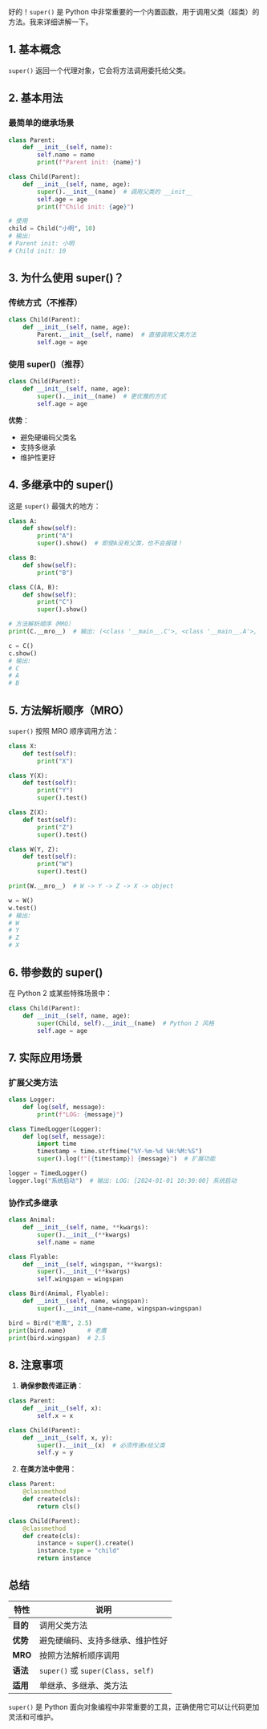 好的！`super()` 是 Python 中非常重要的一个内置函数，用于调用父类（超类）的方法。我来详细讲解一下。

## 1. 基本概念

`super()` 返回一个代理对象，它会将方法调用委托给父类。

## 2. 基本用法

### 最简单的继承场景

```python
class Parent:
    def __init__(self, name):
        self.name = name
        print(f"Parent init: {name}")

class Child(Parent):
    def __init__(self, name, age):
        super().__init__(name)  # 调用父类的 __init__
        self.age = age
        print(f"Child init: {age}")

# 使用
child = Child("小明", 10)
# 输出:
# Parent init: 小明
# Child init: 10
```

## 3. 为什么使用 super()？

### 传统方式（不推荐）
```python
class Child(Parent):
    def __init__(self, name, age):
        Parent.__init__(self, name)  # 直接调用父类方法
        self.age = age
```

### 使用 super()（推荐）
```python
class Child(Parent):
    def __init__(self, name, age):
        super().__init__(name)  # 更优雅的方式
        self.age = age
```

**优势**：
- 避免硬编码父类名
- 支持多继承
- 维护性更好

## 4. 多继承中的 super()

这是 `super()` 最强大的地方：

```python
class A:
    def show(self):
        print("A")
        super().show()  # 即使A没有父类，也不会报错！

class B:
    def show(self):
        print("B")

class C(A, B):
    def show(self):
        print("C")
        super().show()

# 方法解析顺序（MRO）
print(C.__mro__)  # 输出: (<class '__main__.C'>, <class '__main__.A'>, <class '__main__.B'>, <class 'object'>)

c = C()
c.show()
# 输出:
# C
# A
# B
```

## 5. 方法解析顺序（MRO）

`super()` 按照 MRO 顺序调用方法：

```python
class X:
    def test(self):
        print("X")

class Y(X):
    def test(self):
        print("Y")
        super().test()

class Z(X):
    def test(self):
        print("Z")
        super().test()

class W(Y, Z):
    def test(self):
        print("W")
        super().test()

print(W.__mro__)  # W -> Y -> Z -> X -> object

w = W()
w.test()
# 输出:
# W
# Y
# Z
# X
```

## 6. 带参数的 super()

在 Python 2 或某些特殊场景中：

```python
class Child(Parent):
    def __init__(self, name, age):
        super(Child, self).__init__(name)  # Python 2 风格
        self.age = age
```

## 7. 实际应用场景

### 扩展父类方法
```python
class Logger:
    def log(self, message):
        print(f"LOG: {message}")

class TimedLogger(Logger):
    def log(self, message):
        import time
        timestamp = time.strftime("%Y-%m-%d %H:%M:%S")
        super().log(f"[{timestamp}] {message}")  # 扩展功能

logger = TimedLogger()
logger.log("系统启动")  # 输出: LOG: [2024-01-01 10:30:00] 系统启动
```

### 协作式多继承
```python
class Animal:
    def __init__(self, name, **kwargs):
        super().__init__(**kwargs)
        self.name = name

class Flyable:
    def __init__(self, wingspan, **kwargs):
        super().__init__(**kwargs)
        self.wingspan = wingspan

class Bird(Animal, Flyable):
    def __init__(self, name, wingspan):
        super().__init__(name=name, wingspan=wingspan)

bird = Bird("老鹰", 2.5)
print(bird.name)      # 老鹰
print(bird.wingspan)  # 2.5
```

## 8. 注意事项

1. **确保参数传递正确**：
```python
class Parent:
    def __init__(self, x):
        self.x = x

class Child(Parent):
    def __init__(self, x, y):
        super().__init__(x)  # 必须传递x给父类
        self.y = y
```

2. **在类方法中使用**：
```python
class Parent:
    @classmethod
    def create(cls):
        return cls()

class Child(Parent):
    @classmethod
    def create(cls):
        instance = super().create()
        instance.type = "child"
        return instance
```

## 总结

| 特性 | 说明 |
|------|------|
| **目的** | 调用父类方法 |
| **优势** | 避免硬编码、支持多继承、维护性好 |
| **MRO** | 按照方法解析顺序调用 |
| **语法** | `super()` 或 `super(Class, self)` |
| **适用** | 单继承、多继承、类方法 |

`super()` 是 Python 面向对象编程中非常重要的工具，正确使用它可以让代码更加灵活和可维护。